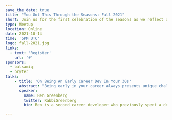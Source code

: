 ```yaml
---
save_the_date: true
title: "You Got This Through the Seasons: Fall 2021"
short: Join us for the first celebration of the seasons as we reflect on our own self-care.
type: Meetup
location: Online
date: 2021-10-14
time: '5PM UTC'
logo: fall-2021.jpg
links:
  - text: 'Register'
    url: '#'
sponsors:
  - balsamiq
  - bryter
talks:
    - title: 'On Being An Early Career Dev In Your 30s'
      abstract: "Being early in your career always presents unique challenges, while being early in your second career later in life has its own particular issues to grapple with. The typical pipeline for the software industry does not fit the paradigm of an older career changer, and their presence can often throw the system for a loop. In this talk, we will cover practical steps for navigating specific challenges related to hiring and being hired as a second-career dev. If approached with intention and thoughtfulness, the benefits can be immense for all involved."
      speaker:
        name: Ben Greenberg
        twitter: RabbiGreenberg
        bio: Ben is a second career developer who previously spent a decade in the fields of adult education, community organizing, and non-profit management. He works as the Ruby developer advocate for Vonage by day and experiments with open source projects at night. He writes regularly on the intersection of community development and tech. Originally from Southern California and a long time resident of New York City, Ben now resides near Tel Aviv.

---
```

